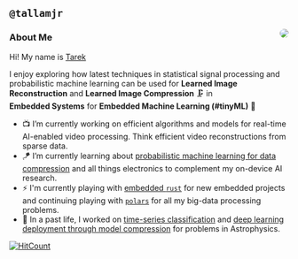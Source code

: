 ## `@tallamjr`

<a href="#">
  <img align="right" src="https://pbs.twimg.com/profile_images/1188401554237411329/2xKHctt5_400x400.jpg" style="border-radius: 50%"/>
</a>

### About Me

Hi! My name is [Tarek](https://tallamjr.github.io/)

I enjoy exploring how latest techniques in statistical signal processing and
probabilistic machine learning can be used for **Learned Image Reconstruction**
and **Learned Image Compression** 🗜️ in <br> **Embedded Systems** for **Embedded
Machine Learning (#tinyML)** 📱

- 📺 I’m currently working on efficient algorithms and models for real-time AI-enabled video processing. Think efficient video reconstructions from sparse data.
- 🪁 I’m currently learning about [probabilistic machine learning for data compression](https://robamler.github.io/teaching/compress21/) and all things electronics to complement my on-device AI research.
- ⚡ I'm currently playing with [embedded `rust`](https://knurling.ferrous-systems.com/sessions/) for new embedded projects and continuing playing with [`polars`](https://pola-rs.github.io/polars-book/user-guide/) for all my big-data processing problems.
- 🔭 In a past life, I worked on [time-series classification](https://arxiv.org/pdf/2105.06178) and [deep learning deployment through model compression](https://arxiv.org/pdf/2303.08951.pdf) for problems in Astrophysics.

[![HitCount](http://hits.dwyl.com/tallamjr/tallamjr.svg)](http://hits.dwyl.com/tallamjr/tallamjr)
